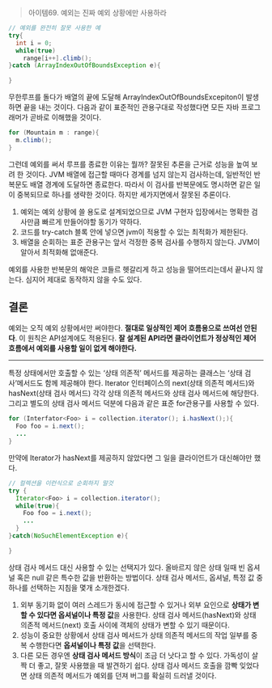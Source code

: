 > 아이템69. 예외는 진짜 예외 상황에만 사용하라



```java
// 예외를 완전히 잘못 사용한 예
try{
  int i = 0;
  while(true)
    range[i++].climb();
}catch (ArrayIndexOutOfBoundsException e){
  
}
```

무한루프를 돌다가 배열의 끝에 도달해 ArrayIndexOutOfBoundsExcepiton이 발생하면 끝을 내는 것이다. 다음과 같이 표준적인 관용구대로 작성했다면 모든 자바 프로그래머가 곧바로 이해했을 것이다.

```java
for (Mountain m : range){
  m.climb();
}
```

그런데 예외를 써서 루프를 종료한 이유는 뭘까? 잘못된 추론을 근거로 성능을 높여 보려 한 것이다. JVM 배열에 접근할 때마다 경계를 넘지 않는지 검사하는데, 일반적인 반복문도 배열 경계에 도달하면 종료한다. 따라서 이 검사를 반복문에도 명시하면 같은 일이 중복되므로 하나를 생략한 것이다. 하지만 세가지면에서 잘못된 추론이다.

1. 예외는 예외 상황에 쓸 용도로 설계되었으므로 JVM 구현자 입장에서는 명확한 검사만큼 빠르게 만들어야할 동기가 약하다. 
2. 코드를 try-catch 블록 안에 넣으면 jvm이 적용할 수 있는 최적화가 제한된다. 
3. 배열을 순회하는 표준 관용구는 앞서 걱정한 중복 검사를 수행하지 않는다. JVM이 알아서 최적화해 없애준다. 



예외를 사용한 반복문의 해악은 코들르 헷갈리게 하고 성능을 떨어뜨리는데서 끝나지 않는다. 심지어 제대로 동작하지 않을 수도 있다. 

## 결론

예외는 오직 예외 상황에서만 써야한다. **절대로 일상적인 제어 흐름용으로 쓰여선 안된다**. 이 원칙은 API설계에도 적용된다. **잘 설계된 API라면 클라이언트가 정상적인 제어 흐름에서 예외를 사용할 일이 없게 해야한다.**



---



특정 상태에서만 호출할 수 있는 ‘상태 의존적’ 메서드를 제공하는 클래스는 ‘상태 검사’메서드도 함께 제공해야 한다. Iterator 인터페이스의 next(상태 의존적 메서드)와 hasNext(상태 검사 메서드) 각각 상태 의존적 메서드와 상태 검사 메서드에 해당한다. 그리고 별도의 상태 검사 메서드 덕분에 다음과 같은 표준 for관용구를 사용할 수 있다. 

```java
for (Interfator<Foo> i = collection.iterator(); i.hasNext();){
  Foo foo = i.next();
  ...
}
```

만약에 Iterator가 hasNext를 제공하지 않았다면 그 일을 클라이언트가 대신해야만 했다. 

```java
// 컬렉션을 이런식으로 순회하지 말것
try {
  Iterator<Foo> i = collection.iterator();
  while(true){
    Foo foo = i.next();
    ...
  }
}catch(NoSuchElementException e){
  
}
```



상태 검사 메서드 대신 사용할 수 있는 선택지가 있다. 올바르지 않은 상태 일때 빈 옵셔널 혹은 null 같은 특수한 값을 반환하는 방법이다. 상태 검사 메서드, 옵셔널, 특정 값 중 하나를 선택하는 지침을 몇개 소개한겠다. 

1. 외부 동기화 없이 여러 스레드가 동시에 접근할 수 있거나 외부 요인으로 **상태가 변할 수 있다면 옵셔널이나 특정 값**을 사용한다. 상태 검사 메서드(hasNext)와 상태 의존적 메서드(next) 호출 사이에 객체의 상태가 변할 수 있기 때문이다. 
2. 성능이 중요한 상황에서 상태 검사 메서드가 상태 의존적 메서드의 작업 일부를 중복 수행한다면 **옵셔널이나 특정 값**을 선택한다. 
3. 다른 모든 경우엔 **상태 검사 메서드 방식**이 조금 더 낫다고 할 수 있다. 가독성이 살짝 더 좋고,  잘못 사용했을 때 발견하기 쉽다. 상태 검사 메서드 호출을 깜빡 잊었다면 상태 의존적 메서드가 예외를 던져 버그를 확실히 드러낼 것이다. 

